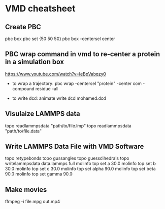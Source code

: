 VMD cheatsheet
==============

Create PBC
----------
pbc box
pbc set {50 50 50}
pbc box -centersel center

PBC wrap command in vmd to re-center a protein in a simulation box
-----------------------------------------------------------------
https://www.youtube.com/watch?v=IeBpVabqzy0

* to wrap a trajectory:
pbc wrap -centersel "protein" -center com -compound residue -all

* to write dcd:
animate write dcd mohamed.dcd

Visulaize LAMMPS data
---------------------
topo readlammpsdata "path/to/file.lmp"
topo readlammpsdata "path/to/file.data"

Write LAMMPS Data File with VMD Software
----------------------------------------
topo retypebonds
topo gussangles
topo guessdihedrals
topo writelammpsdata data.lammps full
molinfo top set a 30.0
molinfo top set b 30.0
molinfo top set c 30.0
molinfo top set alpha 90.0
molinfo top set beta 90.0
molinfo top set gamma 90.0

Make movies
-----------
ffmpeg -i file.mpg out.mp4
